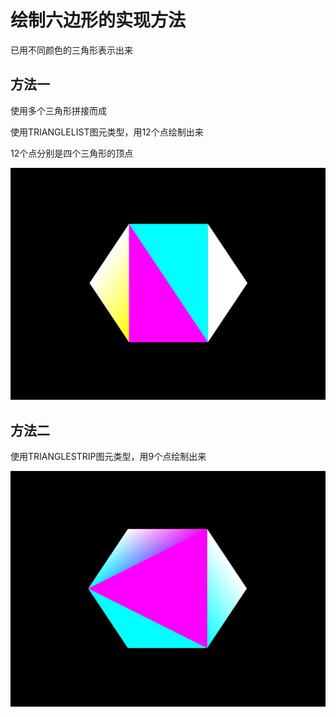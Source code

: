 # 绘制六边形的实现方法
已用不同颜色的三角形表示出来
## 方法一
使用多个三角形拼接而成

使用TRIANGLELIST图元类型，用12个点绘制出来

12个点分别是四个三角形的顶点

![123](1.jpg)

## 方法二

使用TRIANGLESTRIP图元类型，用9个点绘制出来

![1](2.jpg)








